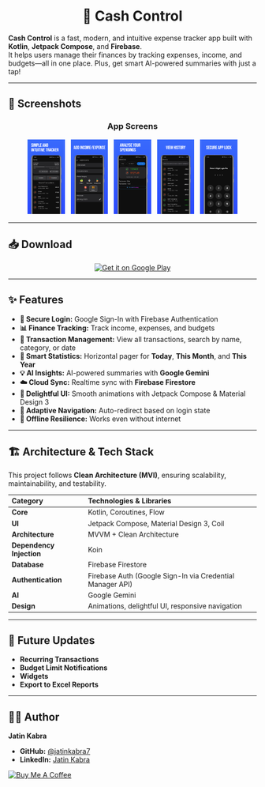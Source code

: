 <div align="center">
  
# 💸 Cash Control

</div>

**Cash Control** is a fast, modern, and intuitive expense tracker app built with **Kotlin**, **Jetpack Compose**, and **Firebase**.  
It helps users manage their finances by tracking expenses, income, and budgets—all in one place. Plus, get smart AI-powered summaries with just a tap!

---

## 📸 Screenshots

<div align="center">
  
### App Screens

</div>

<p align="center">
  <img src="previewed/image1.png" width="15%">
  &nbsp;
  <img src="previewed/image2.png" width="15%">
  &nbsp;
  <img src="previewed/image3.png" width="15%">
  &nbsp;
  <img src="previewed/image4.png" width="15%">
  &nbsp;
  <img src="previewed/image5.png" width="15%">
</p>

---

## 📥 Download

<p align="center">
  <a href="https://play.google.com/store/apps/details?id=com.jk.cashcontrol">
    <img alt="Get it on Google Play" src="https://encrypted-tbn0.gstatic.com/images?q=tbn:ANd9GcSADMTEo4YEurEn-gXFBOfumKYAJMviq-T9ww&s" height="80">
  </a>
</p>

---

## ✨ Features

* **🔐 Secure Login:** Google Sign-In with Firebase Authentication  
* **📊 Finance Tracking:** Track income, expenses, and budgets  
* **🧾 Transaction Management:** View all transactions, search by name, category, or date  
* **📆 Smart Statistics:** Horizontal pager for **Today**, **This Month**, and **This Year**  
* **💡 AI Insights:** AI-powered summaries with **Google Gemini**  
* **☁️ Cloud Sync:** Realtime sync with **Firebase Firestore**  
* **📱 Delightful UI:** Smooth animations with Jetpack Compose & Material Design 3  
* **🔔 Adaptive Navigation:** Auto-redirect based on login state  
* **📴 Offline Resilience:** Works even without internet  

---

## 🏗️ Architecture & Tech Stack

This project follows **Clean Architecture (MVI)**, ensuring scalability, maintainability, and testability.  

| **Category** | **Technologies & Libraries** |
| :--- | :--- |
| **Core** | Kotlin, Coroutines, Flow |
| **UI** | Jetpack Compose, Material Design 3, Coil |
| **Architecture** | MVVM + Clean Architecture |
| **Dependency Injection** | Koin |
| **Database** | Firebase Firestore |
| **Authentication** | Firebase Auth (Google Sign-In via Credential Manager API) |
| **AI** | Google Gemini |
| **Design** | Animations, delightful UI, responsive navigation |

---

## 🚀 Future Updates

- **Recurring Transactions**  
- **Budget Limit Notifications**  
- **Widgets**  
- **Export to Excel Reports**

---

## 👨‍💻 Author

**Jatin Kabra**

- **GitHub:** [@jatinkabra7](https://github.com/jatinkabra7)  
- **LinkedIn:** [Jatin Kabra](https://www.linkedin.com/in/jatin-kabra-723813334)

<a href="https://buymeacoffee.com/jatinkabra/" target="_blank">
  <img src="https://www.buymeacoffee.com/assets/img/custom_images/orange_img.png" alt="Buy Me A Coffee" style="height: 41px !important;width: 174px" >
</a>
